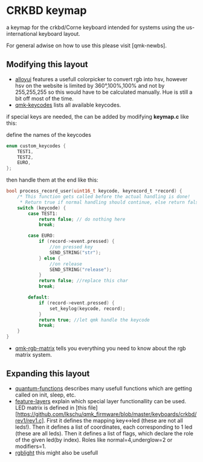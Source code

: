 # CRKBD keymap

a keymap for the crkbd/Corne keyboard intended for systems using the us-international keyboard layout.

For general adwise on how to use this please visit [qmk-newbs].




## Modifying this layout
 - [alloyui] features a usefull colorpicker to convert rgb into hsv, however hsv on the website is limited by 360°,100%,100% and not by 255,255,255 so this would have to be calculated manually. Hue is still a bit off most of the time.
 - [qmk-keycodes] lists all available keycodes.


if special keys are needed, the can be added by modifying **keymap.c** like this:

define the names of the keycodes

```C
enum custom_keycodes {
    TEST1,
    TEST2,
    EURO,
};
```

then handle them at the end like this:

```C
bool process_record_user(uint16_t keycode, keyrecord_t *record) {
    /* This function gets called before the actual handling is done!
     * Return true if normal handling should continue, else return false */
    switch (keycode) {
        case TEST1:
            return false; // do nothing here
            break;

        case EURO:
            if (record->event.pressed) {
                //on pressed key
                SEND_STRING("str");
            } else {
                //on release
                SEND_STRING("release");
            }
            return false; //replace this char
            break;

        default:
            if (record->event.pressed) {
                set_keylog(keycode, record);
            }
            return true; //let qmk handle the keycode
            break;
    }
}
```

 - [qmk-rgb-matrix] tells you everything you need to know about the rgb matrix system.



## Expanding this layout
 - [quantum-functions] describes many usefull functions which are getting called on init, sleep, etc.
 - [feature-layers] explain which special layer functionallity can be used. LED matrix is defined in [this file][https://github.com/lkschu/qmk_firmware/blob/master/keyboards/crkbd/rev1/rev1.c]. First it defines the mapping key<->led (these are not all leds!). Then it defines a list of coordinates, each corresponding to 1 led (these are all leds). Then it defines a list of flags, which declare the role of the given led(by index). Roles like normal=4,underglow=2 or modifiers=1.
 - [rgblight](https://docs.qmk.fm/#/feature_rgblight) this might also be usefull







[//]: # (Everything after this should not be seen... References:)

   [qmk-newb]: <https://docs.qmk.fm/#/newbs>

   [alloyui]: <https://alloyui.com/examples/color-picker/hsv.html>
   [qmk-keycodes]: <https://docs.qmk.fm/#/keycodes_basic>
   [qmk-rgb-matrix]: <https://docs.qmk.fm/#/feature_rgb_matrix?id=rgb-matrix-effects>

   [quantum-functions]: <https://github.com/qmk/qmk_firmware/blob/master/docs/custom_quantum_functions.md>
   [feature-layers]: <https://github.com/qmk/qmk_firmware/blob/master/docs/feature_layers.md>

